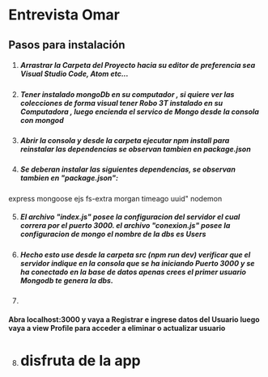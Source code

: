 # Entrevista Omar

## Pasos para instalación
1. ##### Arrastrar la Carpeta del Proyecto hacia su editor de preferencia sea Visual Studio Code, Atom etc...

2. ##### Tener instalado mongoDb en su computador , si quiere ver las colecciones de forma visual tener Robo 3T instalado en su Computadora , luego encienda el servico de Mongo desde la consola con mongod

3. ##### Abrir la consola y desde la carpeta ejecutar npm install para reinstalar las dependencias  se observan tambien en package.json

4. ##### Se deberan instalar las siguientes dependencias, se observan tambien en "package.json":

express
mongoose
ejs
fs-extra
morgan
timeago
uuid"
nodemon

5. ##### El archivo "index.js" posee la configuracion del servidor el cual correra por el puerto 3000. el archivo "conexion.js" posee la configuracion de mongo el nombre de la dbs es Users

6. ##### Hecho esto use desde la carpeta src (npm run dev) verificar que el servidor indique en la consola que se ha iniciando Puerto 3000 y se ha conectado en la base de datos apenas crees el primer usuario Mongodb te genera la dbs.


7. 
 #### Abra  localhost:3000 y vaya a Registrar e ingrese datos del Usuario luego vaya a view Profile para acceder a eliminar o actualizar usuario

8. # disfruta de la app
